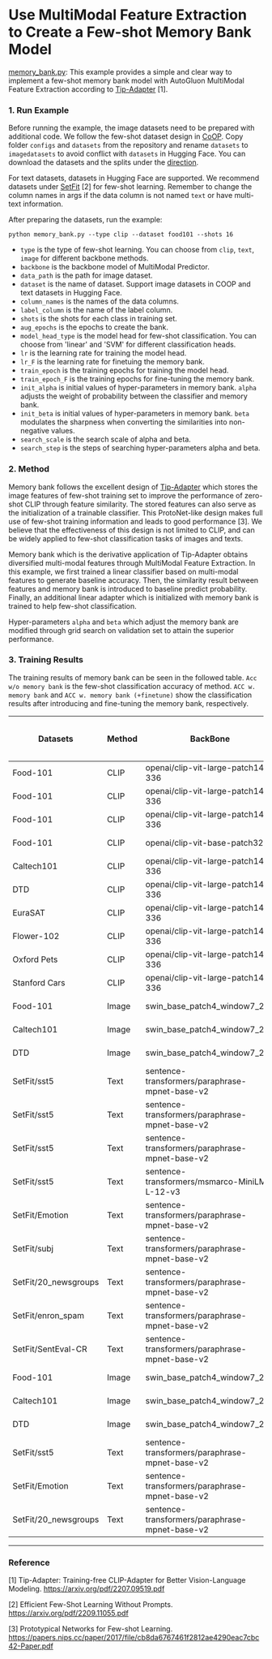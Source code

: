 # Use MultiModal Feature Extraction to Create a Few-shot Memory Bank Model

[memory_bank.py](./memory_bank.py): This example provides a simple and clear way to implement a few-shot memory bank model with AutoGluon MultiModal Feature Extraction according to [Tip-Adapter](https://github.com/gaopengcuhk/Tip-Adapter) [1]. 

### 1. Run Example

Before running the example, the image datasets need to be prepared with additional code. We follow the few-shot dataset design in [CoOP](https://github.com/KaiyangZhou/CoOp). Copy folder `configs` and `datasets` from the repository and rename `datasets` to `imagedatasets` to avoid conflict with `datasets` in Hugging Face. You can download the datasets and the splits under the [direction](https://github.com/KaiyangZhou/CoOp/blob/main/DATASETS.md).

For text datasets, datasets in Hugging Face are supported. We recommend datasets under [SetFit](https://huggingface.co/datasets?sort=downloads&search=SetFit) [2] for few-shot learning. Remember to change the column names in args if the data column is not named `text` or have multi-text information.

After preparing the datasets, run the example:

    python memory_bank.py --type clip --dataset food101 --shots 16

- `type` is the type of few-shot learning. You can choose from `clip`, `text`, `image` for different backbone methods.
- `backbone` is the backbone model of MultiModal Predictor.
- `data_path` is the path for image dataset.
- `dataset` is the name of dataset. Support image datasets in COOP and text datasets in Hugging Face.
- `column_names` is the names of the data columns.
- `label_column` is the name of the label column.
- `shots` is the shots for each class in training set.
- `aug_epochs` is the epochs to create the bank.
- `model_head_type` is the model head for few-shot classification. You can choose from 'linear' and 'SVM' for different classification heads.
- `lr` is the learning rate for training the model head.
- `lr_F` is the learning rate for finetuing the memory bank.
- `train_epoch` is the training epochs for training the model head.
- `train_epoch_F` is the training epochs for fine-tuning the memory bank.
- `init_alpha` is initial values of hyper-parameters in memory bank. `alpha` adjusts the weight of probability between the classifier and memory bank.
- `init_beta` is initial values of hyper-parameters in memory bank. `beta` modulates the sharpness when converting the similarities into non-negative values.
- `search_scale` is the search scale of alpha and beta.
- `search_step` is the steps of searching hyper-parameters alpha and beta.

### 2. Method

Memory bank follows the excellent design of [Tip-Adapter](https://arxiv.org/pdf/2207.09519.pdf) which stores the image features of few-shot training set to improve the performance of zero-shot CLIP through feature similarity. The stored features can also serve as the initialization of a trainable classifier. This ProtoNet-like design makes full use of few-shot training information and leads to good performance [3]. We believe that the effectiveness of this design is not limited to CLIP, and can be widely applied to few-shot classification tasks of images and texts. 

Memory bank which is the derivative application of Tip-Adapter obtains diversified multi-modal features through MultiModal Feature Extraction. In this example, we first trained a linear classifier based on multi-modal features to generate baseline accuracy. Then, the similarity result between features and memory bank is introduced to baseline predict probability. Finally, an additional linear adapter which is initialized with memory bank is trained to help few-shot classification.

Hyper-parameters `alpha` and `beta` which adjust the memory bank are modified through grid search on validation set to attain the superior performance.

### 3. Training Results

The training results of memory bank can be seen in the followed table. `Acc w/o memory bank` is the few-shot classification accuracy of method. `ACC w. memory bank` and `ACC w. memory bank (+finetune)` show the classification results after introducing and fine-tuning the memory bank, respectively.

| Datasets | Method | BackBone | Head | Shots | lr | lr_F | Acc w/o memory bank| Acc w. memory bank | Acc w. memory bank (+finetune) | 
|----------|--------|----------|------|-------|----|------|--------------------|--------------------|--------------------------------| 
| Food-101 | CLIP | openai/clip-vit-large-patch14-336 | NaN | 16 | NaN | 1e-3 | 91.90 | 92.42 | 92.80 | 
| Food-101 | CLIP | openai/clip-vit-large-patch14-336 | NaN | 1 | NaN | 1e-3 | 91.90 | 91.99 | 91.97 | 
| Food-101 | CLIP | openai/clip-vit-large-patch14-336 | NaN | 64 | NaN | 1e-3 | 91.90 | 92.43 | 93.10 | 
| Food-101 | CLIP | openai/clip-vit-base-patch32 | NaN | 16 | NaN | 1e-3 | 80.42 | 80.88 | 82.01 | 
| Caltech101 | CLIP | openai/clip-vit-large-patch14-336 | NaN | 16 | NaN | 1e-3 | 94.48 | 97.32 | 98.80 | 
| DTD | CLIP | openai/clip-vit-large-patch14-336 | NaN | 16 | NaN | 1e-3 | 54.2 | 69.86 | 72.10 | 
| EuraSAT | CLIP | openai/clip-vit-large-patch14-336 | NaN | 16 | NaN | 1e-3 | 61.48 | 79.01 | 83.65 | 
| Flower-102 | CLIP | openai/clip-vit-large-patch14-336 | NaN | 16 | NaN | 1e-3 | 79.13 | 96.95 | 96.51 | 
| Oxford Pets | CLIP | openai/clip-vit-large-patch14-336 | NaN | 16 | NaN | 1e-3 | 93.79 | 94.22 | 95.52 | 
| Stanford Cars | CLIP | openai/clip-vit-large-patch14-336 | NaN | 16 | NaN | 1e-3 | 78.20 | 84.09 | 87.95 | 
| Food-101 | Image | swin_base_patch4_window7_224 | Linear | 16 | 1e-2 | 1e-3 | 73.66 | 73.64 | 76.18 | 
| Caltech101 | Image | swin_base_patch4_window7_224 | Linear | 16 | 1e-2 | 1e-3 | 96.75 | 96.75 | 97.16 | 
| DTD | Image | swin_base_patch4_window7_224 | Linear | 16 | 1e-2 | 1e-3 | 67.55 | 68.26 | 70.45 | 
| SetFit/sst5 | Text | sentence-transformers/paraphrase-mpnet-base-v2 | Linear | 16 | 1e-2 | 1e-3 | 38.42 | 38.42 | 39.23 | 
| SetFit/sst5 | Text | sentence-transformers/paraphrase-mpnet-base-v2 | Linear | 1 | 1e-2 | 1e-3 | 33.08 | 33.08 | 33.08 | 
| SetFit/sst5 | Text | sentence-transformers/paraphrase-mpnet-base-v2 | Linear | 64 | 1e-2 | 1e-3 | 45.61 | 46.02 | 48.19 | 
| SetFit/sst5 | Text | sentence-transformers/msmarco-MiniLM-L-12-v3 | Linear | 16 | 1e-2 | 1e-3 | 30.18 | 30.86 | 30.59 | 
| SetFit/Emotion | Text | sentence-transformers/paraphrase-mpnet-base-v2 | Linear | 16 | 1e-2 | 1e-3 | 43.10 | 43.65 | 43.90 | 
| SetFit/subj | Text | sentence-transformers/paraphrase-mpnet-base-v2 | Linear | 16 | 1e-2 | 1e-3 | 90.50 | 90.55 | 90.75 | 
| SetFit/20_newsgroups | Text | sentence-transformers/paraphrase-mpnet-base-v2 | Linear | 16 | 1e-2 | 1e-3 | 54.14 | 57.36 | 58.90 | 
| SetFit/enron_spam | Text | sentence-transformers/paraphrase-mpnet-base-v2 | Linear | 16 | 1e-2 | 1e-3 | 91.35 | 91.70 | 92.85 | 
| SetFit/SentEval-CR | Text | sentence-transformers/paraphrase-mpnet-base-v2 | Linear | 16 | 1e-2 | 1e-3 | 88.31 | 88.58 | 89.24 | 
| Food-101 | Image | swin_base_patch4_window7_224 | SVM | 16 | NaN | 1e-3 | 73.06 | 74.42 | 75.72 | 
| Caltech101 | Image | swin_base_patch4_window7_224 | SVM | 16 | NaN | 1e-3 | 93.10 | 97.16 | 97.44 | 
| DTD | Image | swin_base_patch4_window7_224 | SVM | 16 | NaN | 1e-3 | 69.39 | 70.45 | 70.39 | 
| SetFit/sst5 | Text | sentence-transformers/paraphrase-mpnet-base-v2 | SVM | 16 | NaN | 1e-3 | 30.90 | 39.28 | 39.95 | 
| SetFit/Emotion | Text | sentence-transformers/paraphrase-mpnet-base-v2 | SVM | 16 | NaN | 1e-3 | 26.55 | 43.15 | 44.20 | 
| SetFit/20_newsgroups | Text | sentence-transformers/paraphrase-mpnet-base-v2 | SVM | 16 | NaN | 1e-3 | 48.43 | 57.90 | 58.72 | 


---

### Reference

[1] Tip-Adapter: Training-free CLIP-Adapter for Better Vision-Language Modeling. <https://arxiv.org/pdf/2207.09519.pdf>

[2] Efficient Few-Shot Learning Without Prompts. <https://arxiv.org/pdf/2209.11055.pdf>

[3] Prototypical Networks for Few-shot Learning. <https://papers.nips.cc/paper/2017/file/cb8da6767461f2812ae4290eac7cbc42-Paper.pdf>
